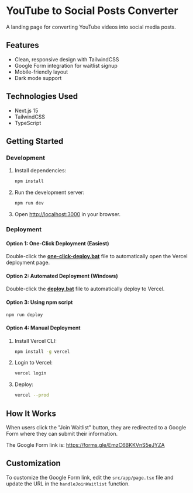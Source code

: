 # YouTube to Social Posts Converter

A landing page for converting YouTube videos into social media posts.

## Features

- Clean, responsive design with TailwindCSS
- Google Form integration for waitlist signup
- Mobile-friendly layout
- Dark mode support

## Technologies Used

- Next.js 15
- TailwindCSS
- TypeScript

## Getting Started

### Development

1. Install dependencies:
   ```bash
   npm install
   ```

2. Run the development server:
   ```bash
   npm run dev
   ```

3. Open [http://localhost:3000](http://localhost:3000) in your browser.

### Deployment

#### Option 1: One-Click Deployment (Easiest)
Double-click the **[one-click-deploy.bat](file:///c:/Users/svssw/Downloads/autoyoutue/one-click-deploy.bat)** file to automatically open the Vercel deployment page.

#### Option 2: Automated Deployment (Windows)
Double-click the **[deploy.bat](file:///c:/Users/svssw/Downloads/autoyoutue/deploy.bat)** file to automatically deploy to Vercel.

#### Option 3: Using npm script
```bash
npm run deploy
```

#### Option 4: Manual Deployment
1. Install Vercel CLI:
   ```bash
   npm install -g vercel
   ```

2. Login to Vercel:
   ```bash
   vercel login
   ```

3. Deploy:
   ```bash
   vercel --prod
   ```

## How It Works

When users click the "Join Waitlist" button, they are redirected to a Google Form where they can submit their information.

The Google Form link is: https://forms.gle/EmzC6BKKVnS5eJYZA

## Customization

To customize the Google Form link, edit the `src/app/page.tsx` file and update the URL in the `handleJoinWaitlist` function.